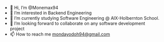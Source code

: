 - 👋 Hi, I’m @Monemax94
- 👀 I’m interested in Backend Engineering
- 🌱 I’m currently studying Software Engineering @ AlX-Holbernton School.
- 💞️ I’m looking forward to collaborate on any software development project 
- 📫 How to reach me mondayodoh94@gmail.com

<!---
Monemax94/Monemax94 is a ✨ special ✨ repository because its `README.md` (this file) appears on your GitHub profile.
You can click the Preview link to take a look at your changes.
--->
